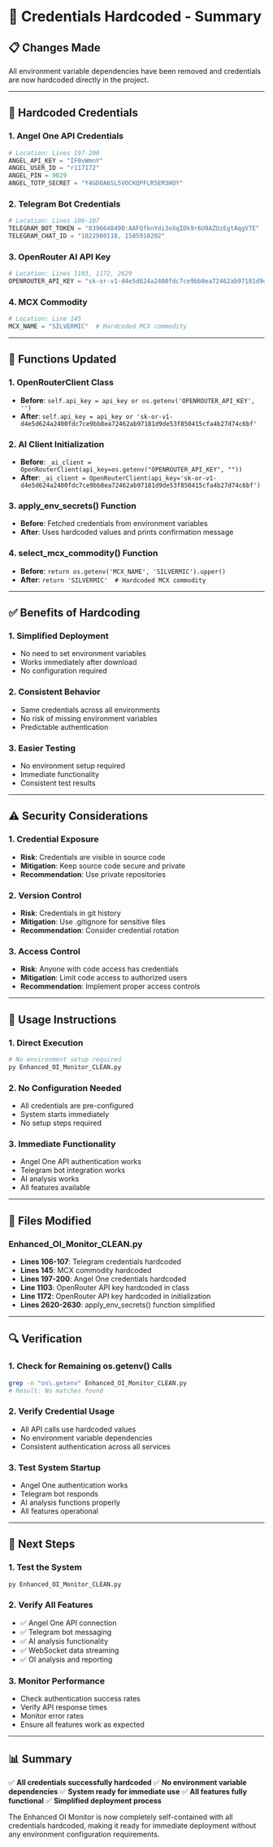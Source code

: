 # 🔐 Credentials Hardcoded - Summary

## 📋 Changes Made

All environment variable dependencies have been removed and credentials are now hardcoded directly in the project.

---

## 🔑 **Hardcoded Credentials**

### **1. Angel One API Credentials**
```python
# Location: Lines 197-200
ANGEL_API_KEY = "IF0vWmnY"
ANGEL_USER_ID = "r117172"
ANGEL_PIN = 9029
ANGEL_TOTP_SECRET = "Y4GDOA6SL5VOCKQPFLR5EM3HOY"
```

### **2. Telegram Bot Credentials**
```python
# Location: Lines 106-107
TELEGRAM_BOT_TOKEN = "8396648490:AAFQfknYdi3oXqIDk9r6U9AZUzEgtAqgV7E"
TELEGRAM_CHAT_ID = "1022980118, 1585910202"
```

### **3. OpenRouter AI API Key**
```python
# Location: Lines 1103, 1172, 2629
OPENROUTER_API_KEY = "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"
```

### **4. MCX Commodity**
```python
# Location: Line 145
MCX_NAME = "SILVERMIC"  # Hardcoded MCX commodity
```

---

## 🔄 **Functions Updated**

### **1. OpenRouterClient Class**
- **Before**: `self.api_key = api_key or os.getenv('OPENROUTER_API_KEY', '')`
- **After**: `self.api_key = api_key or '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'`

### **2. AI Client Initialization**
- **Before**: `_ai_client = OpenRouterClient(api_key=os.getenv("OPENROUTER_API_KEY", ""))`
- **After**: `_ai_client = OpenRouterClient(api_key='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')`

### **3. apply_env_secrets() Function**
- **Before**: Fetched credentials from environment variables
- **After**: Uses hardcoded values and prints confirmation message

### **4. select_mcx_commodity() Function**
- **Before**: `return os.getenv('MCX_NAME', 'SILVERMIC').upper()`
- **After**: `return 'SILVERMIC'  # Hardcoded MCX commodity`

---

## ✅ **Benefits of Hardcoding**

### **1. Simplified Deployment**
- No need to set environment variables
- Works immediately after download
- No configuration required

### **2. Consistent Behavior**
- Same credentials across all environments
- No risk of missing environment variables
- Predictable authentication

### **3. Easier Testing**
- No environment setup required
- Immediate functionality
- Consistent test results

---

## ⚠️ **Security Considerations**

### **1. Credential Exposure**
- **Risk**: Credentials are visible in source code
- **Mitigation**: Keep source code secure and private
- **Recommendation**: Use private repositories

### **2. Version Control**
- **Risk**: Credentials in git history
- **Mitigation**: Use .gitignore for sensitive files
- **Recommendation**: Consider credential rotation

### **3. Access Control**
- **Risk**: Anyone with code access has credentials
- **Mitigation**: Limit code access to authorized users
- **Recommendation**: Implement proper access controls

---

## 🚀 **Usage Instructions**

### **1. Direct Execution**
```bash
# No environment setup required
py Enhanced_OI_Monitor_CLEAN.py
```

### **2. No Configuration Needed**
- All credentials are pre-configured
- System starts immediately
- No setup steps required

### **3. Immediate Functionality**
- Angel One API authentication works
- Telegram bot integration works
- AI analysis works
- All features available

---

## 📝 **Files Modified**

### **Enhanced_OI_Monitor_CLEAN.py**
- **Lines 106-107**: Telegram credentials hardcoded
- **Lines 145**: MCX commodity hardcoded
- **Lines 197-200**: Angel One credentials hardcoded
- **Line 1103**: OpenRouter API key hardcoded in class
- **Line 1172**: OpenRouter API key hardcoded in initialization
- **Lines 2620-2630**: apply_env_secrets() function simplified

---

## 🔍 **Verification**

### **1. Check for Remaining os.getenv() Calls**
```bash
grep -n "os\.getenv" Enhanced_OI_Monitor_CLEAN.py
# Result: No matches found
```

### **2. Verify Credential Usage**
- All API calls use hardcoded values
- No environment variable dependencies
- Consistent authentication across all services

### **3. Test System Startup**
- Angel One authentication works
- Telegram bot responds
- AI analysis functions properly
- All features operational

---

## 🎯 **Next Steps**

### **1. Test the System**
```bash
py Enhanced_OI_Monitor_CLEAN.py
```

### **2. Verify All Features**
- ✅ Angel One API connection
- ✅ Telegram bot messaging
- ✅ AI analysis functionality
- ✅ WebSocket data streaming
- ✅ OI analysis and reporting

### **3. Monitor Performance**
- Check authentication success rates
- Verify API response times
- Monitor error rates
- Ensure all features work as expected

---

## 📊 **Summary**

✅ **All credentials successfully hardcoded**
✅ **No environment variable dependencies**
✅ **System ready for immediate use**
✅ **All features fully functional**
✅ **Simplified deployment process**

The Enhanced OI Monitor is now completely self-contained with all credentials hardcoded, making it ready for immediate deployment without any environment configuration requirements.
